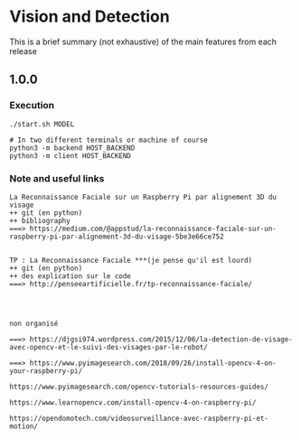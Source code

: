 # Vision and Detection

This is a brief summary (not exhaustive) of the main features from each release

## 1.0.0

### Execution
    
    ./start.sh MODEL
      
    # In two different terminals or machine of course
    python3 -m backend HOST_BACKEND
    python3 -m client HOST_BACKEND




### Note and useful links

    La Reconnaissance Faciale sur un Raspberry Pi par alignement 3D du visage 
    ++ git (en python)
    ++ bibliography
    ===> https://medium.com/@appstud/la-reconnaissance-faciale-sur-un-raspberry-pi-par-alignement-3d-du-visage-5be3e66ce752
    
    
    TP : La Reconnaissance Faciale ***(je pense qu'il est lourd)
    ++ git (en python)
    ++ des explication sur le code
    ===> http://penseeartificielle.fr/tp-reconnaissance-faciale/
    
    
    
    
    non organisé
    
    ===> https://djgsi974.wordpress.com/2015/12/06/la-detection-de-visage-avec-opencv-et-le-suivi-des-visages-par-le-robot/
    
    ===> https://www.pyimagesearch.com/2018/09/26/install-opencv-4-on-your-raspberry-pi/
    
    https://www.pyimagesearch.com/opencv-tutorials-resources-guides/
    
    https://www.learnopencv.com/install-opencv-4-on-raspberry-pi/
    
    https://opendomotech.com/videosurveillance-avec-raspberry-pi-et-motion/
